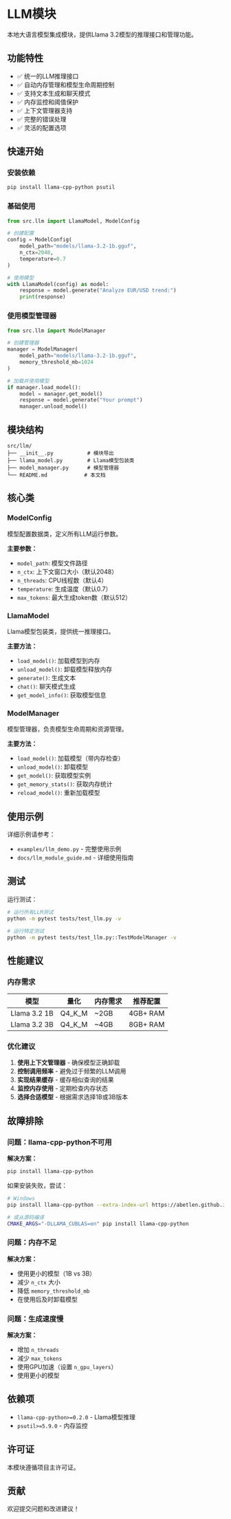 # LLM模块

本地大语言模型集成模块，提供Llama 3.2模型的推理接口和管理功能。

## 功能特性

- ✅ 统一的LLM推理接口
- ✅ 自动内存管理和模型生命周期控制
- ✅ 支持文本生成和聊天模式
- ✅ 内存监控和阈值保护
- ✅ 上下文管理器支持
- ✅ 完整的错误处理
- ✅ 灵活的配置选项

## 快速开始

### 安装依赖

```bash
pip install llama-cpp-python psutil
```

### 基础使用

```python
from src.llm import LlamaModel, ModelConfig

# 创建配置
config = ModelConfig(
    model_path="models/llama-3.2-1b.gguf",
    n_ctx=2048,
    temperature=0.7
)

# 使用模型
with LlamaModel(config) as model:
    response = model.generate("Analyze EUR/USD trend:")
    print(response)
```

### 使用模型管理器

```python
from src.llm import ModelManager

# 创建管理器
manager = ModelManager(
    model_path="models/llama-3.2-1b.gguf",
    memory_threshold_mb=1024
)

# 加载并使用模型
if manager.load_model():
    model = manager.get_model()
    response = model.generate("Your prompt")
    manager.unload_model()
```

## 模块结构

```
src/llm/
├── __init__.py           # 模块导出
├── llama_model.py        # Llama模型包装类
├── model_manager.py      # 模型管理器
└── README.md            # 本文档
```

## 核心类

### ModelConfig

模型配置数据类，定义所有LLM运行参数。

**主要参数：**
- `model_path`: 模型文件路径
- `n_ctx`: 上下文窗口大小（默认2048）
- `n_threads`: CPU线程数（默认4）
- `temperature`: 生成温度（默认0.7）
- `max_tokens`: 最大生成token数（默认512）

### LlamaModel

Llama模型包装类，提供统一推理接口。

**主要方法：**
- `load_model()`: 加载模型到内存
- `unload_model()`: 卸载模型释放内存
- `generate()`: 生成文本
- `chat()`: 聊天模式生成
- `get_model_info()`: 获取模型信息

### ModelManager

模型管理器，负责模型生命周期和资源管理。

**主要方法：**
- `load_model()`: 加载模型（带内存检查）
- `unload_model()`: 卸载模型
- `get_model()`: 获取模型实例
- `get_memory_stats()`: 获取内存统计
- `reload_model()`: 重新加载模型

## 使用示例

详细示例请参考：
- `examples/llm_demo.py` - 完整使用示例
- `docs/llm_module_guide.md` - 详细使用指南

## 测试

运行测试：

```bash
# 运行所有LLM测试
python -m pytest tests/test_llm.py -v

# 运行特定测试
python -m pytest tests/test_llm.py::TestModelManager -v
```

## 性能建议

### 内存需求

| 模型 | 量化 | 内存需求 | 推荐配置 |
|------|------|----------|----------|
| Llama 3.2 1B | Q4_K_M | ~2GB | 4GB+ RAM |
| Llama 3.2 3B | Q4_K_M | ~4GB | 8GB+ RAM |

### 优化建议

1. **使用上下文管理器** - 确保模型正确卸载
2. **控制调用频率** - 避免过于频繁的LLM调用
3. **实现结果缓存** - 缓存相似查询的结果
4. **监控内存使用** - 定期检查内存状态
5. **选择合适模型** - 根据需求选择1B或3B版本

## 故障排除

### 问题：llama-cpp-python不可用

**解决方案：**
```bash
pip install llama-cpp-python
```

如果安装失败，尝试：
```bash
# Windows
pip install llama-cpp-python --extra-index-url https://abetlen.github.io/llama-cpp-python/whl/cpu

# 或从源码编译
CMAKE_ARGS="-DLLAMA_CUBLAS=on" pip install llama-cpp-python
```

### 问题：内存不足

**解决方案：**
- 使用更小的模型（1B vs 3B）
- 减少 `n_ctx` 大小
- 降低 `memory_threshold_mb`
- 在使用后及时卸载模型

### 问题：生成速度慢

**解决方案：**
- 增加 `n_threads`
- 减少 `max_tokens`
- 使用GPU加速（设置 `n_gpu_layers`）
- 使用更小的模型

## 依赖项

- `llama-cpp-python>=0.2.0` - Llama模型推理
- `psutil>=5.9.0` - 内存监控

## 许可证

本模块遵循项目主许可证。

## 贡献

欢迎提交问题和改进建议！
